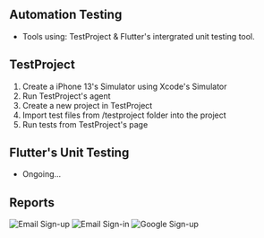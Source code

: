 ## Automation Testing
- Tools using: TestProject & Flutter's intergrated unit testing tool.

## TestProject 
1. Create a iPhone 13's Simulator using Xcode's Simulator
2. Run TestProject's agent
3. Create a new project in TestProject
4. Import test files from /testproject folder into the project
5. Run tests from TestProject's page

## Flutter's Unit Testing
- Ongoing...

## Reports
![Email Sign-up](/reports/email-sign-up.png?raw=true "Email Sign-up")
![Email Sign-in](/reports/email-sign-in.png?raw=true "Email Sign-in")
![Google Sign-up](/reports/email-sign-up.png?raw=true "Google Sign-up")
